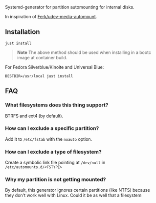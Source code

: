 Systemd-generator for partition automounting for internal disks.

In inspiration of [Ferk/udev-media-automount](https://github.com/Ferk/udev-media-automount).

## Installation

```shell
just install
```

> **Note**
> The above method should be used when installing in a bootc image
> at container build.

For Fedora Silverblue/Kinoite and Universal Blue:

```shell
DESTDIR=/usr/local just install
```

## FAQ

### What filesystems does this thing support?

BTRFS and ext4 (by default).

### How can I exclude a specific partition?

Add it to `/etc/fstab` with the `noauto` option.

### How can I exclude a type of filesystem?

Create a symbolic link file pointing at `/dev/null` in `/etc/automounts.d/<FSTYPE>`

### Why my partition is not getting mounted?

By default, this generator ignores certain partitions (like NTFS) because
they don't work well with Linux.
Could it be as well that a filesystem